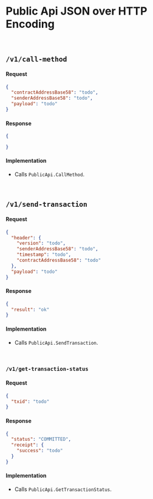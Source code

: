 # Public Api JSON over HTTP Encoding

&nbsp;
## `/v1/call-method`

#### Request
```json
{
  "contractAddressBase58": "todo",
  "senderAddressBase58": "todo",
  "payload": "todo"
}
```

#### Response
```json
{

}
```

#### Implementation
* Calls `PublicApi.CallMethod`.

&nbsp;
## `/v1/send-transaction`

#### Request
```json
{
  "header": {
    "version": "todo",
    "senderAddressBase58": "todo",
    "timestamp": "todo",
    "contractAddressBase58": "todo"
  },
  "payload": "todo"
}
```

#### Response
```json
{
  "result": "ok"
}
```

#### Implementation
* Calls `PublicApi.SendTransaction`.

&nbsp;
### `/v1/get-transaction-status`

#### Request
```json
{
  "txid": "todo"
}
```

#### Response
```json
{
  "status": "COMMITTED",
  "receipt": {
    "success": "todo"
  }
}
```

#### Implementation
* Calls `PublicApi.GetTransactionStatus`.

